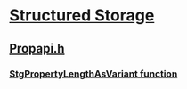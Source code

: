 # [Structured Storage](../_stg/index.md)
## [Propapi.h](index.md)
### [StgPropertyLengthAsVariant function](../propapi/nf-propapi-stgpropertylengthasvariant.md)
